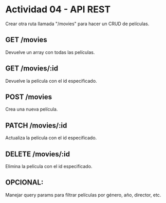 # Actividad 04 - API REST

Crear otra ruta llamada "/movies" para hacer un CRUD de películas.

## GET /movies

Devuelve un array con todas las películas.

## GET /movies/:id

Devuelve la película con el id especificado.

## POST /movies

Crea una nueva película.

## PATCH /movies/:id

Actualiza la película con el id especificado.

## DELETE /movies/:id

Elimina la película con el id especificado.

## OPCIONAL:

Manejar query params para filtrar películas por género, año, director, etc.